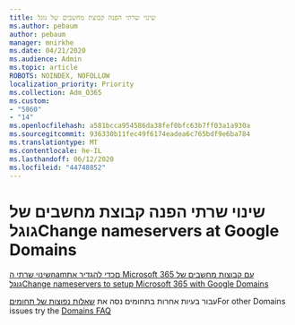 ```yaml
---
title: שינוי שרתי הפנה קבוצת מחשבים של גוגל
ms.author: pebaum
author: pebaum
manager: mnirkhe
ms.date: 04/21/2020
ms.audience: Admin
ms.topic: article
ROBOTS: NOINDEX, NOFOLLOW
localization_priority: Priority
ms.collection: Adm_O365
ms.custom:
- "5860"
- "14"
ms.openlocfilehash: a581bcca954586da38fef0bfc63b7ff03a1a930a
ms.sourcegitcommit: 936330b11fec49f6174eadea6c765bdf9e6ba784
ms.translationtype: MT
ms.contentlocale: he-IL
ms.lasthandoff: 06/12/2020
ms.locfileid: "44748852"
---
```

# <a name="change-nameservers-at-google-domains"></a><span data-ttu-id="b4c20-102">שינוי שרתי הפנה קבוצת מחשבים של גוגל</span><span class="sxs-lookup"><span data-stu-id="b4c20-102">Change nameservers at Google Domains</span></span>

[<span data-ttu-id="b4c20-103">שינוי שרתי הnamםכדי להגדיר את Microsoft 365 עם קבוצות מחשבים של גוגל</span><span class="sxs-lookup"><span data-stu-id="b4c20-103">Change nameservers to setup Microsoft 365 with Google Domains</span></span>](https://docs.microsoft.com/microsoft-365/admin/dns/change-nameservers-at-google-domains?view=o365-worldwide)

<span data-ttu-id="b4c20-104">עבור בעיות אחרות בתחומים נסה את [שאלות נפוצות של תחומים](https://docs.microsoft.com/microsoft-365/admin/setup/domains-faq?view=o365-worldwide)</span><span class="sxs-lookup"><span data-stu-id="b4c20-104">For other Domains issues try the [Domains FAQ](https://docs.microsoft.com/microsoft-365/admin/setup/domains-faq?view=o365-worldwide)</span></span>
